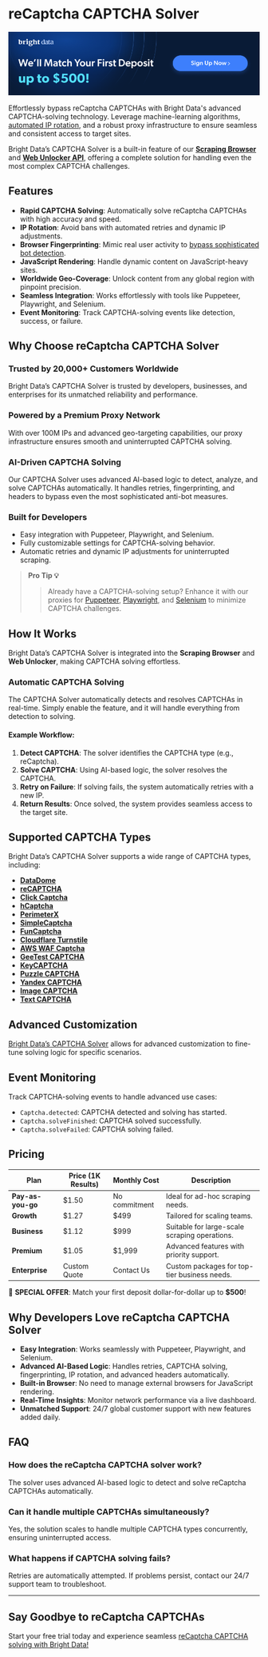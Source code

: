 # reCaptcha CAPTCHA Solver  

[![Promo](https://github.com/luminati-io/LinkedIn-Scraper/raw/main/Proxies%20and%20scrapers%20GitHub%20bonus%20banner.png)](https://brightdata.com/products/web-unlocker/captcha-solver/recaptcha)

Effortlessly bypass reCaptcha CAPTCHAs with Bright Data's advanced CAPTCHA-solving technology. Leverage machine-learning algorithms, [automated IP rotation](https://brightdata.com/solutions/rotating-proxies), and a robust proxy infrastructure to ensure seamless and consistent access to target sites.  

Bright Data’s CAPTCHA Solver is a built-in feature of our [**Scraping Browser**](https://brightdata.com/products/scraping-browser) and [**Web Unlocker API**](https://brightdata.com/products/web-unlocker), offering a complete solution for handling even the most complex CAPTCHA challenges.  


## Features  
- **Rapid CAPTCHA Solving**: Automatically solve reCaptcha CAPTCHAs with high accuracy and speed.  
- **IP Rotation**: Avoid bans with automated retries and dynamic IP adjustments.  
- **Browser Fingerprinting**: Mimic real user activity to [bypass sophisticated bot detection](https://brightdata.com/blog/web-data/anti-scraping-techniques).  
- **JavaScript Rendering**: Handle dynamic content on JavaScript-heavy sites.  
- **Worldwide Geo-Coverage**: Unlock content from any global region with pinpoint precision.  
- **Seamless Integration**: Works effortlessly with tools like Puppeteer, Playwright, and Selenium.  
- **Event Monitoring**: Track CAPTCHA-solving events like detection, success, or failure.  

## Why Choose reCaptcha CAPTCHA Solver  

### **Trusted by 20,000+ Customers Worldwide**  
Bright Data’s CAPTCHA Solver is trusted by developers, businesses, and enterprises for its unmatched reliability and performance.  

### **Powered by a Premium Proxy Network**  
With over 100M IPs and advanced geo-targeting capabilities, our proxy infrastructure ensures smooth and uninterrupted CAPTCHA solving.  

### **AI-Driven CAPTCHA Solving**  
Our CAPTCHA Solver uses advanced AI-based logic to detect, analyze, and solve CAPTCHAs automatically. It handles retries, fingerprinting, and headers to bypass even the most sophisticated anti-bot measures.  

### **Built for Developers**  
- Easy integration with Puppeteer, Playwright, and Selenium.  
- Fully customizable settings for CAPTCHA-solving behavior.  
- Automatic retries and dynamic IP adjustments for uninterrupted scraping.

> **Pro Tip 💡**
>> Already have a CAPTCHA-solving setup? Enhance it with our proxies for [Puppeteer](https://brightdata.com/integration/puppeteer), [Playwright](https://brightdata.com/integration/playwright), and [Selenium](https://brightdata.com/integration/selenium) to minimize CAPTCHA challenges.

## How It Works  

Bright Data’s CAPTCHA Solver is integrated into the **Scraping Browser** and **Web Unlocker**, making CAPTCHA solving effortless.  

### **Automatic CAPTCHA Solving**  
The CAPTCHA Solver automatically detects and resolves CAPTCHAs in real-time. Simply enable the feature, and it will handle everything from detection to solving.  

#### Example Workflow:  
1. **Detect CAPTCHA**: The solver identifies the CAPTCHA type (e.g., reCaptcha).  
2. **Solve CAPTCHA**: Using AI-based logic, the solver resolves the CAPTCHA.  
3. **Retry on Failure**: If solving fails, the system automatically retries with a new IP.  
4. **Return Results**: Once solved, the system provides seamless access to the target site.  

## Supported CAPTCHA Types  

Bright Data’s CAPTCHA Solver supports a wide range of CAPTCHA types, including:  

- [**DataDome**](https://brightdata.com/products/web-unlocker/captcha-solver/datadome)
- [**reCAPTCHA**](https://brightdata.com/products/web-unlocker/captcha-solver/recaptcha)
- [**Click Captcha**](https://brightdata.com/products/web-unlocker/captcha-solver/click-captcha)
- [**hCaptcha**](https://brightdata.com/products/web-unlocker/captcha-solver/hcaptcha)
- [**PerimeterX**](https://brightdata.com/products/web-unlocker/captcha-solver/perimeterx)
- [**SimpleCaptcha**](https://brightdata.com/products/web-unlocker/captcha-solver/simplecaptcha)
- [**FunCaptcha**](https://brightdata.com/products/web-unlocker/captcha-solver/funcaptcha)
- [**Cloudflare Turnstile**](https://brightdata.com/products/web-unlocker/captcha-solver/cloudflare-turnstile)
- [**AWS WAF Captcha**](https://brightdata.com/products/web-unlocker/captcha-solver/aws-waf-captcha)
- [**GeeTest CAPTCHA**](https://brightdata.com/products/web-unlocker/captcha-solver/geetest-captcha)
- [**KeyCAPTCHA**](https://brightdata.com/products/web-unlocker/captcha-solver/keycaptcha)
- [**Puzzle CAPTCHA**](https://brightdata.com/products/web-unlocker/captcha-solver/puzzle-captcha)
- [**Yandex CAPTCHA**](https://brightdata.com/products/web-unlocker/captcha-solver/yandex-captcha)
- [**Image CAPTCHA**](https://brightdata.com/products/web-unlocker/captcha-solver/image-captcha)
- [**Text CAPTCHA**](https://brightdata.com/products/web-unlocker/captcha-solver/text-captcha)

## Advanced Customization  

[Bright Data’s CAPTCHA Solver](https://github.com/luminati-io/Captcha-solver) allows for advanced customization to fine-tune solving logic for specific scenarios.

## **Event Monitoring**  
Track CAPTCHA-solving events to handle advanced use cases:  
- `Captcha.detected`: CAPTCHA detected and solving has started.  
- `Captcha.solveFinished`: CAPTCHA solved successfully.  
- `Captcha.solveFailed`: CAPTCHA solving failed.  

## **Pricing**

| **Plan**         | **Price (1K Results)** | **Monthly Cost** | **Description**                                  |  
|-------------------|------------------------|------------------|------------------------------------------------|  
| **Pay-as-you-go** | $1.50                 | No commitment    | Ideal for ad-hoc scraping needs.               |  
| **Growth**        | $1.27                 | $499             | Tailored for scaling teams.                    |  
| **Business**      | $1.12                 | $999             | Suitable for large-scale scraping operations.  |  
| **Premium**       | $1.05                 | $1,999           | Advanced features with priority support.       |  
| **Enterprise**    | Custom Quote          | Contact Us       | Custom packages for top-tier business needs.   |  

🚀 **SPECIAL OFFER**: Match your first deposit dollar-for-dollar up to **$500**!  

## **Why Developers Love reCaptcha CAPTCHA Solver**  
- **Easy Integration**: Works seamlessly with Puppeteer, Playwright, and Selenium.  
- **Advanced AI-Based Logic**: Handles retries, CAPTCHA solving, fingerprinting, IP rotation, and advanced headers automatically.  
- **Built-in Browser**: No need to manage external browsers for JavaScript rendering.  
- **Real-Time Insights**: Monitor network performance via a live dashboard.  
- **Unmatched Support**: 24/7 global customer support with new features added daily.  

## **FAQ**  

### **How does the reCaptcha CAPTCHA solver work?**  
The solver uses advanced AI-based logic to detect and solve reCaptcha CAPTCHAs automatically.  

### **Can it handle multiple CAPTCHAs simultaneously?**  
Yes, the solution scales to handle multiple CAPTCHA types concurrently, ensuring uninterrupted access.  

### **What happens if CAPTCHA solving fails?**  
Retries are automatically attempted. If problems persist, contact our 24/7 support team to troubleshoot.  

---

## **Say Goodbye to reCaptcha CAPTCHAs**  
Start your free trial today and experience seamless [reCaptcha CAPTCHA solving with Bright Data!](https://brightdata.com/products/web-unlocker/captcha-solver/recaptcha) 
